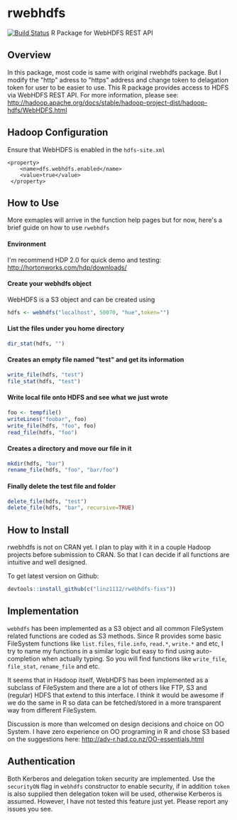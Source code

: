 rwebhdfs
========
[![Build Status](https://travis-ci.org/saurfang/rwebhdfs.svg?branch=master)](https://travis-ci.org/saurfang/rwebhdfs)
R Package for WebHDFS REST API

## Overview
In this package, most code is same with original rwebhdfs package. But I modify the "http" adress to "https" address and change token to delagation token for user to be easier to use.
This R package provides access to HDFS via WebHDFS REST API. For more information, please see:
http://hadoop.apache.org/docs/stable/hadoop-project-dist/hadoop-hdfs/WebHDFS.html

## Hadoop Configuration
Ensure that WebHDFS is enabled in the `hdfs-site.xml`
```
<property>
    <name>dfs.webhdfs.enabled</name>
    <value>true</value>
 </property>
```

## How to Use
More exmaples will arrive in the function help pages but for now, here's a brief guide on how to use `rwebhdfs`

#### Environment
I'm recommend HDP 2.0 for quick demo and testing: http://hortonworks.com/hdp/downloads/

#### Create your webhdfs object
WebHDFS is a S3 object and can be created using 
```R token should be a long string of your delegation token
hdfs <- webhdfs("localhost", 50070, "hue",token="")
```

#### List the files under you home directory
```R
dir_stat(hdfs, "")
```

#### Creates an empty file named "test" and get its information
```R
write_file(hdfs, "test")
file_stat(hdfs, "test")
```

#### Write local file onto HDFS and see what we just wrote
```R
foo <- tempfile()
writeLines("foobar", foo)
write_file(hdfs, "foo", foo)
read_file(hdfs, "foo")
```

#### Creates a directory and move our file in it
```R
mkdir(hdfs, "bar")
rename_file(hdfs, "foo", "bar/foo")
```

#### Finally delete the test file and folder
```R
delete_file(hdfs, "test")
delete_file(hdfs, "bar", recursive=TRUE)
```

## How to Install
rwebhdfs is not on CRAN yet. I plan to play with it in a couple Hadoop projects before submission to CRAN. So that I can decide if all functions are intuitive and well designed.

To get latest version on Github:
```R
devtools::install_github(c("linz1112/rwebhdfs-fixs"))
```

## Implementation
`webhdfs` has been implemented as a S3 object and all common FileSystem related functions are coded as S3 methods. Since R provides some basic FileSystem functions like `list.files`, `file.info`, `read.*`, `write.*` and etc, I try to name my functions in a similar logic but easy to find using auto-completion when actually typing. So you will find functions like `write_file`, `file_stat`, `rename_file` and etc.

It seems that in Hadoop itself, WebHDFS has been implemented as a subclass of FileSystem and there are a lot of others like FTP, S3 and (regular) HDFS that extend to this interface. I think it would be awesome if we do the same in R so data can be fetched/stored in a more transparent way from different FileSystem.

Discussion is more than welcomed on design decisions and choice on OO System. I have zero experience on OO programing in R and chose S3 based on the suggestions here: http://adv-r.had.co.nz/OO-essentials.html

## Authentication
Both Kerberos and delegation token security are implemented. Use the `securityON` flag in `webhdfs` constructor to enable security, if in addition `token` is also supplied then delegation token will be used, otherwise Kerberos is assumed. However, I have not tested this feature just yet. Please report any issues you see.
